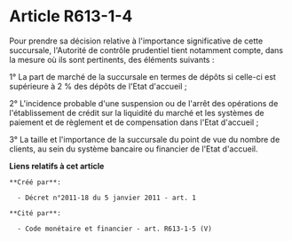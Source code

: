 # Article R613-1-4

Pour prendre sa décision relative à l'importance significative de cette succursale, l'Autorité de contrôle prudentiel tient
notamment compte, dans la mesure où ils sont pertinents, des éléments suivants : 

1° La part de marché de la succursale en termes de dépôts si celle-ci est supérieure à 2 % des dépôts de l'Etat d'accueil ; 

2° L'incidence probable d'une suspension ou de l'arrêt des opérations de l'établissement de crédit sur la liquidité du marché
et les systèmes de paiement et de règlement et de compensation dans l'Etat d'accueil ; 

3° La taille et l'importance de la succursale du point de vue du nombre de clients, au sein du système bancaire ou financier
de l'Etat d'accueil.

**Liens relatifs à cet article**

	**Créé par**:

	  - Décret n°2011-18 du 5 janvier 2011 - art. 1

	**Cité par**:

	  - Code monétaire et financier - art. R613-1-5 (V)
